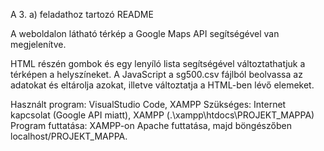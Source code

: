 A 3. a) feladathoz tartozó README

A weboldalon látható térkép a Google Maps API segítségével van megjelenítve. 

HTML részén gombok és egy lenyíló lista segítségével változtathatjuk a térképen a helyszíneket.
A JavaScript a sg500.csv fájlból beolvassa az adatokat és eltárolja azokat, illetve változtatja a HTML-ben lévő elemeket.

Használt program: VisualStudio Code, XAMPP
Szükséges: Internet kapcsolat (Google API miatt), XAMPP (.\xampp\htdocs\PROJEKT_MAPPA)
Program futtatása: XAMPP-on Apache futtatása, majd böngészőben localhost/PROJEKT_MAPPA. 
